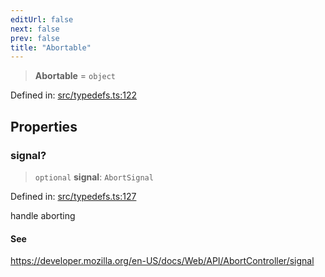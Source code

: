 ```yaml
---
editUrl: false
next: false
prev: false
title: "Abortable"
---
```


> **Abortable** = `object`

Defined in: [src/typedefs.ts:122](https://github.com/fabricjs/fabric.js/blob/977f797255d8c56b5b68360b0d45bed33697d2e8/src/typedefs.ts#L122)

## Properties

### signal?

> `optional` **signal**: `AbortSignal`

Defined in: [src/typedefs.ts:127](https://github.com/fabricjs/fabric.js/blob/977f797255d8c56b5b68360b0d45bed33697d2e8/src/typedefs.ts#L127)

handle aborting

#### See

https://developer.mozilla.org/en-US/docs/Web/API/AbortController/signal
